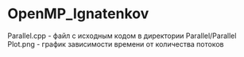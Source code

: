# OpenMP_Ignatenkov
Parallel.cpp - файл с исходным кодом в директории Parallel/Parallel   
Plot.png - график зависимости времени от количества потоков
